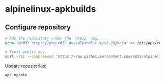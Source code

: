 # alpinelinux-apkbuilds

## Configure repository

```sh
# Add the repository under the `@c032` tag.
echo '@c032 https://pkg.c032.dev/alpinelinux/v3.20/main' >> /etc/apk/repositories

# Trust public key.
curl -sSL --compressed 'https://raw.githubusercontent.com/c032/alpinelinux-apkbuilds/master/.keys/c032.dev-66d24367.rsa.pub' > /etc/apk/keys/c032.dev-66d24367.rsa.pub
```

Update repositories:

```sh
apk update
```
